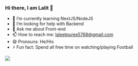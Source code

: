 ### Hi there, I am Lalit 👋

- 🌱 I’m currently learning NextJS/NodeJS
- 🤔 I’m looking for help with Backend
- 💬 Ask me about Front-end
- 📫 How to reach me: laleetpuree5768@gmail.com
- 😄 Pronouns: He/His
- ⚡ Fun fact: Spend all free time on watching/playing Football


<img src="https://github-readme-stats.vercel.app/api?username=laleet008&&show_icons=true&title_color=ffffff&icon_color=bb2acf&text_color=daf7dc&bg_color=000000
"/>
